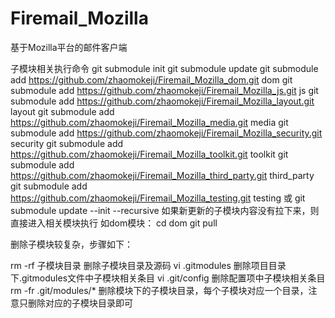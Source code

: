 # Firemail_Mozilla
基于Mozilla平台的邮件客户端

子模块相关执行命令
git submodule init
git submodule update
git submodule add https://github.com/zhaomokeji/Firemail_Mozilla_dom.git dom
git submodule add https://github.com/zhaomokeji/Firemail_Mozilla_js.git js
git submodule add https://github.com/zhaomokeji/Firemail_Mozilla_layout.git layout
git submodule add https://github.com/zhaomokeji/Firemail_Mozilla_media.git media
git submodule add https://github.com/zhaomokeji/Firemail_Mozilla_security.git security
git submodule add https://github.com/zhaomokeji/Firemail_Mozilla_toolkit.git toolkit
git submodule add https://github.com/zhaomokeji/Firemail_Mozilla_third_party.git third_party
git submodule add https://github.com/zhaomokeji/Firemail_Mozilla_testing.git testing
或
git submodule update --init --recursive
如果新更新的子模块内容没有拉下来，则直接进入相关模块执行
如dom模块：
cd dom
git pull


删除子模块较复杂，步骤如下：

rm -rf 子模块目录 删除子模块目录及源码
vi .gitmodules 删除项目目录下.gitmodules文件中子模块相关条目
vi .git/config 删除配置项中子模块相关条目
rm -fr .git/modules/* 删除模块下的子模块目录，每个子模块对应一个目录，注意只删除对应的子模块目录即可
